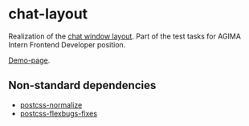 # chat-layout
Realization of the [chat window layout](https://www.figma.com/file/aXI1GkPvjq0o8QqpmlMw0Jr9/test).
Part of the test tasks for AGIMA Intern Frontend Developer position.

[Demo-page](https://alanreidt.github.io/chat-layout/).

## Non-standard dependencies
- [postcss-normalize](https://github.com/csstools/postcss-normalize)
- [postcss-flexbugs-fixes](https://github.com/luisrudge/postcss-flexbugs-fixes)

